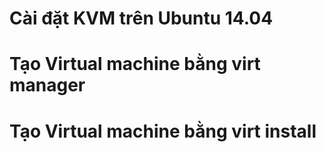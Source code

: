 # Cài đặt KVM trên Ubuntu 14.04
# Tạo Virtual machine bằng virt manager
# Tạo Virtual machine bằng virt install 
